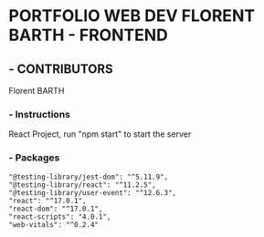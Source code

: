 # PORTFOLIO WEB DEV FLORENT BARTH - FRONTEND

## - CONTRIBUTORS
Florent BARTH

### - Instructions
React Project, run "npm start" to start the server

### - Packages
    "@testing-library/jest-dom": "^5.11.9",
    "@testing-library/react": "^11.2.5",
    "@testing-library/user-event": "^12.6.3",
    "react": "^17.0.1",
    "react-dom": "^17.0.1",
    "react-scripts": "4.0.1",
    "web-vitals": "^0.2.4"
